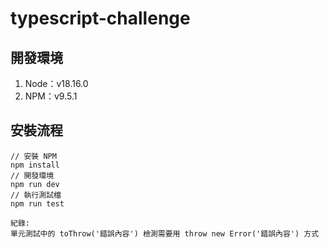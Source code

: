 # typescript-challenge

## 開發環境

1. Node：v18.16.0
2. NPM：v9.5.1

## 安裝流程

```
// 安裝 NPM
npm install
// 開發環境
npm run dev
// 執行測試檔
npm run test

紀錄:
單元測試中的 toThrow('錯誤內容') 檢測需要用 throw new Error('錯誤內容') 方式
```
